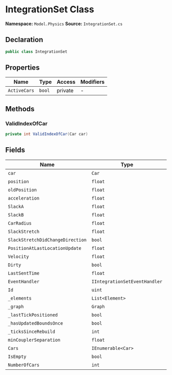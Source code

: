 # IntegrationSet Class

**Namespace:** `Model.Physics`
**Source:** `IntegrationSet.cs`

## Declaration

```csharp
public class IntegrationSet
```

## Properties

| Name | Type | Access | Modifiers |
|------|------|--------|-----------|
| `ActiveCars` | `bool` | private | - |

## Methods

### ValidIndexOfCar

```csharp
private int ValidIndexOfCar(Car car)
```

## Fields

| Name | Type | Access | Modifiers |
|------|------|--------|-----------|
| `car` | `Car` | public | `readonly` |
| `position` | `float` | public | - |
| `oldPosition` | `float` | public | - |
| `acceleration` | `float` | public | - |
| `SlackA` | `float` | public | `readonly` |
| `SlackB` | `float` | public | `readonly` |
| `CarRadius` | `float` | public | `readonly` |
| `SlackStretch` | `float` | public | - |
| `SlackStretchDidChangeDirection` | `bool` | public | - |
| `PositionAtLastLocationUpdate` | `float` | public | - |
| `Velocity` | `float` | public | - |
| `Dirty` | `bool` | public | - |
| `LastSentTime` | `float` | public | - |
| `EventHandler` | `IIntegrationSetEventHandler` | private | `readonly` |
| `Id` | `uint` | public | `readonly` |
| `_elements` | `List<Element>` | protected | `readonly` |
| `_graph` | `Graph` | protected | `readonly` |
| `_lastTickPositioned` | `bool` | private | - |
| `_hasUpdatedBoundsOnce` | `bool` | private | - |
| `_ticksSinceRebuild` | `int` | private | - |
| `minCouplerSeparation` | `float` | private | `const` |
| `Cars` | `IEnumerable<Car>` | public | - |
| `IsEmpty` | `bool` | public | - |
| `NumberOfCars` | `int` | public | - |

